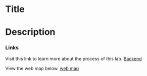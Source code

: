 # Title

# Description

### Links

Visit this link to learn more about the process of this lab.
[Backend](/Lab_8_GES_486/README)

View the web map below.
[web map](/Lab_8_GES_486/Bin/Howard_webmap/index)
